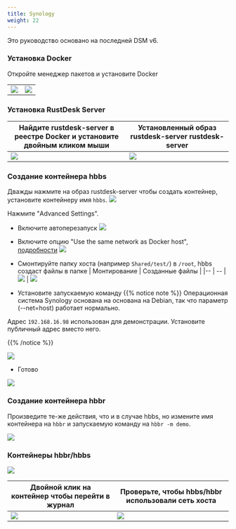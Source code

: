 ```yaml
---
title: Synology
weight: 22
---
```


Это руководство основано на последней DSM v6.

### Установка Docker

Откройте менеджер пакетов и установите Docker

|             |                                                   |
| --------------- | -------------------------------------------------------- |
![](/docs/en/self-host/synogy/images/package-manager.png) | ![](/docs/en/self-host/synogy/images/docker.png)


### Установка RustDesk Server

| Найдите rustdesk-server в реестре Docker и установите двойным кликом мыши |   Установленный образ rustdesk-server rustdesk-server                                     |
| --------------- | -------------------------------------------------------- |
![](/docs/en/self-host/synogy/images/pull-rustdesk-server.png) | ![](/docs/en/self-host/synogy/images/rustdesk-server-installed.png)


### Создание контейнера hbbs

Дважды нажмите на образ rustdesk-server чтобы создать контейнер, установите контейнеру имя `hbbs`.
![](/docs/en/self-host/synogy/images/hbbs.png) 

Нажмите "Advanced Settings".

- Включите автоперезапуск
![](/docs/en/self-host/synogy/images/auto-restart.png) 

- Включите опцию "Use the same network as Docker host", [подробности](/docs/en/self-host/install/#net-host)
![](/docs/en/self-host/synogy/images/host-net.png) 

- Смонтируйте папку хоста (например `Shared/test/`) в `/root`, hbbs создаст файлы в папке
| Монтирование | Созданные файлы |
|-- | -- |
![](/docs/en/self-host/synogy/images/mount.png?width=500px) | ![](/docs/en/self-host/synogy/images/mounted-dir.png?width=300px) 

- Установите запускаемую команду
{{% notice note %}}
Операционная система Synology основана на основана на Debian, так что параметр (--net=host) работает нормально.

Адрес `192.168.16.98` использован для демонстрации. Установите публичный адрес вместо него.

{{% /notice %}}

![](/docs/en/self-host/synogy/images/hbbs-cmd.png?v2) 

- Готово
  
![](/docs/en/self-host/synogy/images/hbbs-config.png) 

### Создание контейнера hbbr

Произведите те-же действия, что и в случае hbbs, но измените имя контейнера на `hbbr` и запускаемую команду на `hbbr -m demo`.

![](/docs/en/self-host/synogy/images/hbbr-config.png) 

### Контейнеры hbbr/hbbs

![](/docs/en/self-host/synogy/images/containers.png?width=500px)


| Двойной клик на контейнер чтобы перейти в журнал | Проверьте, чтобы hbbs/hbbr использовали сеть хоста |
|-- | -- |
![](/docs/en/self-host/synogy/images/log.png?width=500px) | ![](/docs/en/self-host/synogy/images/network-types.png?width=500px)
